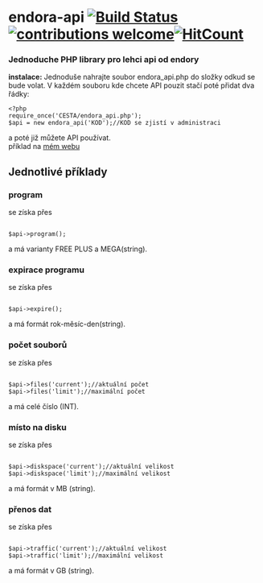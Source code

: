 # endora-api [![Build Status](https://travis-ci.org/techmandan/endora-api.svg?branch=master)](https://travis-ci.org/techmandan/endora-api)[![contributions welcome](https://img.shields.io/badge/contributions-welcome-brightgreen.svg?style=flat)](https://github.com/dwyl/esta/issues)[![HitCount](http://hits.dwyl.io/techmandan/endora-api.svg)](http://hits.dwyl.io/techmandan/endora-api)
### Jednoduche PHP library pro lehci api od endory

<b>instalace:</b>
Jednoduše nahrajte soubor endora_api.php do složky odkud se bude volat.
V každém souboru kde chcete API pouzit stačí poté přidat dva řádky:
<pre><code>&lt;?php&#10;require_once('CESTA/endora_api.php');
$api = new endora_api('KOD');//KOD se zjistí v administraci
</code></pre>
a poté již můžete API používat.
<br/>příklad na <a href='https://endora.danbulant.eu/example.php'>mém webu</a>
<br/>
## Jednotlivé příklady
### program
se získa přes
<pre><code>
$api->program();
</pre></code>
a má varianty FREE PLUS a MEGA(string).
### expirace programu
se získa přes
<pre><code>
$api->expire();
</pre></code>
a má formát rok-měsíc-den(string).
### počet souborů
se získa přes
<pre><code>
$api->files('current');//aktuální počet
$api->files('limit');//maximální počet
</pre></code>
a má celé číslo (INT).
### místo na disku
se získa přes
<pre><code>
$api->diskspace('current');//aktuální velikost
$api->diskspace('limit');//maximální velikost
</pre></code>
a má formát v MB (string).
### přenos dat
se získa přes
<pre><code>
$api->traffic('current');//aktuální velikost
$api->traffic('limit');//maximální velikost
</pre></code>
a má formát v GB (string).
